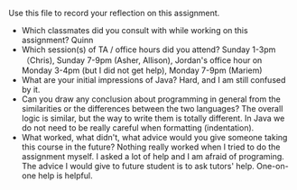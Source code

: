 Use this file to record your reflection on this assignment.

- Which classmates did you consult with while working on this assignment?
Quinn
- Which session(s) of TA / office hours did you attend?
Sunday 1-3pm （Chris), Sunday 7-9pm (Asher, Allison), Jordan's office hour on Monday 3-4pm (but I did not get help), Monday 7-9pm (Mariem)
- What are your initial impressions of Java? 
Hard, and I am still confused by it.  
- Can you draw any conclusion about programming in general from the similarities or the differences between the two languages? 
The overall logic is similar, but the way to write them is totally different. In Java we do not need to be really careful when formatting (indentation). 
- What worked, what didn't, what advice would you give someone taking this course in the future?
Nothing really worked when I tried to do the assignment myself. I asked a lot of help and I am afraid of programing. The advice I would give to future student is to ask tutors' help. One-on-one help is helpful.
